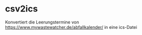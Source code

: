 # csv2ics
Konvertiert die Leerungstermine von https://www.mywastewatcher.de/abfallkalender/ in eine ics-Datei

